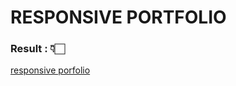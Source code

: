 # RESPONSIVE PORTFOLIO

### **Result : 👇🏻**

[responsive porfolio](https://zennmht.github.io/responsive-portfolio/)
